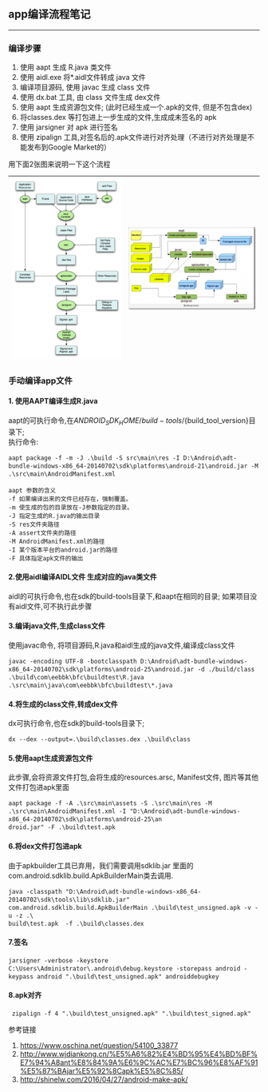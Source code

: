 ## app编译流程笔记
-----
### 编译步骤
1. 使用 aapt 生成 R.java 类文件
2. 使用 aidl.exe 将*.aidl文件转成 java 文件
3. 编译项目源码, 使用 javac 生成 class 文件
4. 使用 dx.bat 工具, 由 class 文件生成 dex文件
5. 使用 aapt 生成资源包文件; (此时已经生成一个.apk的文件, 但是不包含dex)
6. 将classes.dex 等打包进上一步生成的文件,生成成未签名的 apk
7. 使用 jarsigner 对 apk 进行签名
8. 使用 zipalign 工具,对签名后的.apk文件进行对齐处理（不进行对齐处理是不能发布到Google Market的）

用下面2张图来说明一下这个流程

| ![enter description here][1]    |     ![enter description here][2]|
| --- | --- |

### 手动编译app文件

#### 1. 使用AAPT编译生成R.java
aapt的可执行命令,在${ANDROID_SDK_HOME}/build-tools/${build_tool_version}目录下;    
执行命令: 
  
	aapt package -f -m -J .\build -S src\main\res -I D:\Android\adt-bundle-windows-x86_64-20140702\sdk\platforms\android-21\android.jar -M .\src\main\AndroidManifest.xml
	
	aapt 参数的含义
	-f 如果编译出来的文件已经存在，强制覆盖。
	-m 使生成的包的目录放在-J参数指定的目录。
	-J 指定生成的R.java的输出目录
	-S res文件夹路径
	-A assert文件夹的路径
	-M AndroidManifest.xml的路径
	-I 某个版本平台的android.jar的路径
	-F 具体指定apk文件的输出

#### 2.使用aidl编译AIDL文件 生成对应的java类文件
aidl的可执行命令,也在sdk的build-tools目录下,和aapt在相同的目录; 如果项目没有aidl文件,可不执行此步骤

#### 3.编译java文件,生成class文件
使用javac命令, 将项目源码,R.java和aidl生成的java文件,编译成class文件

	javac -encoding UTF-8 -bootclasspath D:\Android\adt-bundle-windows-x86_64-20140702\sdk\platforms\android-25\android.jar -d ./build/class .\build\com\eebbk\bfc\buildtest\R.java .\src\main\java\com\eebbk\bfc\buildtest\*.java

#### 4.将生成的class文件,转成dex文件
dx可执行命令,也在sdk的build-tools目录下; 

	dx --dex --output=.\build\classes.dex .\build\class  
	
#### 5.使用aapt生成资源包文件
此步骤,会将资源文件打包,会将生成的resources.arsc, Manifest文件, 图片等其他文件打包进apk里面

	aapt package -f -A .\src\main\assets -S .\src\main\res -M .\src\main\AndroidManifest.xml -I "D:\Android\adt-bundle-windows-x86_64-20140702\sdk\platforms\android-25\an
	droid.jar" -F .\build\test.apk

#### 6.将dex文件打包进apk
由于apkbuilder工具已弃用，我们需要调用sdklib.jar 里面的com.android.sdklib.build.ApkBuilderMain类去调用.

	java -classpath "D:\Android\adt-bundle-windows-x86_64-20140702\sdk\tools\lib\sdklib.jar" com.android.sdklib.build.ApkBuilderMain .\build\test_unsigned.apk -v -u -z .\
	build\test.apk  -f .\build\classes.dex

#### 7.签名

	jarsigner -verbose -keystore C:\Users\Administrator\.android\debug.keystore -storepass android -keypass android ".\build\test_unsigned.apk" androiddebugkey

#### 8.apk对齐

	 zipalign -f 4 ".\build\test_unsigned.apk" ".\build\test_signed.apk"



参考链接
1. https://www.oschina.net/question/54100_33877
2. http://www.wjdiankong.cn/%E5%A6%82%E4%BD%95%E4%BD%BF%E7%94%A8ant%E8%84%9A%E6%9C%AC%E7%BC%96%E8%AF%91%E5%87%BAjar%E5%92%8Capk%E5%8C%85/
3. http://shinelw.com/2016/04/27/android-make-apk/


  [1]: https://www.github.com/zzyy/img/raw/master/app_build_0.png "app_build_0.png"
  [2]: https://www.github.com/zzyy/img/raw/master/app_build_1.png "app_build_1.png"
